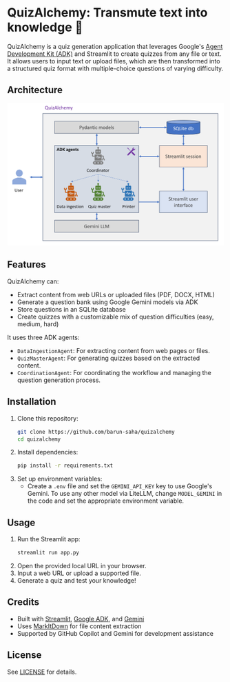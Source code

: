 # QuizAlchemy: Transmute text into knowledge 💎

QuizAlchemy is a quiz generation application that leverages Google's [Agent Development Kit (ADK)](https://google.github.io/adk-docs/) and Streamlit to create quizzes from any file or text. It allows users to input text or upload files, which are then transformed into a structured quiz format with multiple-choice questions of varying difficulty.


## Architecture
![QuizAlchemy Architecture](https://github.com/barun-saha/quizalchemy/blob/main/assets/quizalchemy_arch.png?raw=true)


## Features

QuizAlchemy can:
- Extract content from web URLs or uploaded files (PDF, DOCX, HTML)
- Generate a question bank using Google Gemini models via ADK
- Store questions in an SQLite database
- Create quizzes with a customizable mix of question difficulties (easy, medium, hard)

It uses three ADK agents:
- `DataIngestionAgent`: For extracting content from web pages or files.
- `QuizMasterAgent`: For generating quizzes based on the extracted content.
- `CoordinationAgent`: For coordinating the workflow and managing the question generation process.


## Installation

1. Clone this repository:
   ```bash
   git clone https://github.com/barun-saha/quizalchemy
   cd quizalchemy
   ```
2. Install dependencies:
   ```bash
   pip install -r requirements.txt
   ```
3. Set up environment variables:
   - Create a `.env` file and set the `GEMINI_API_KEY` key to use Google's Gemini. To use any other model via LiteLLM, change `MODEL_GEMINI` in the code and set the appropriate environment variable.


## Usage

1. Run the Streamlit app:
   ```bash
   streamlit run app.py
   ```
2. Open the provided local URL in your browser.
3. Input a web URL or upload a supported file.
4. Generate a quiz and test your knowledge!


## Credits

- Built with [Streamlit](https://streamlit.io/), [Google ADK](https://google.github.io/adk-docs/), and [Gemini](https://ai.google.dev/gemini-api/docs)
- Uses [MarkItDown](https://github.com/microsoft/markitdown/) for file content extraction
- Supported by GitHub Copilot and Gemini for development assistance


## License

See [LICENSE](LICENSE) for details.
